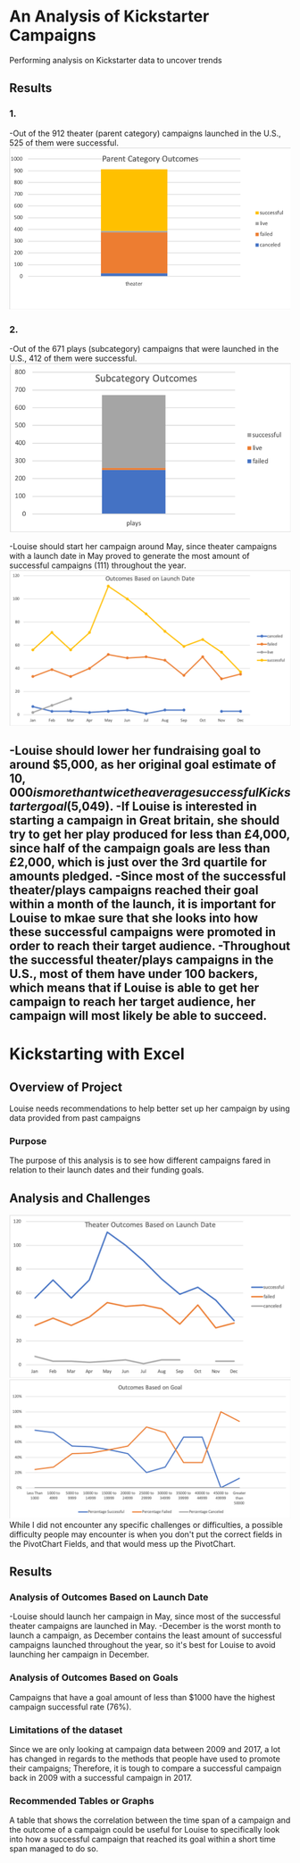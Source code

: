 # An Analysis of Kickstarter Campaigns
Performing analysis on Kickstarter data to uncover trends
## Results
### 1.
-Out of the 912 theater (parent category) campaigns launched in the U.S., 525 of them were successful.
![image](https://raw.githubusercontent.com/giovanwu/kickstarter-analysis/master/Parent%20Category%20Outcomes.png)

### 2.
-Out of the 671 plays (subcategory) campaigns that were launched in the U.S., 412 of them were successful.
![image](https://raw.githubusercontent.com/giovanwu/kickstarter-analysis/master/Subcategory%20Outcomes.png)

-Louise should start her campaign around May, since theater campaigns with a launch date in May proved to generate the most amount of successful campaigns (111) throughout the year.
![image](https://raw.githubusercontent.com/giovanwu/kickstarter-analysis/master/Outcomes%20Based%20on%20Launch%20Date.png)

-Louise should lower her fundraising goal to around $5,000, as her original goal estimate of $10,000 is more than twice the average successful Kickstarter goal ($5,049).
-If Louise is interested in starting a campaign in Great britain, she should try to get her play produced for less than £4,000, since half of the campaign goals are less than £2,000, which is just over the 3rd quartile for amounts pledged.
-Since most of the successful theater/plays campaigns reached their goal within a month of the launch, it is important for Louise to mkae sure that she looks into how these successful campaigns were promoted in order to reach their target audience. 
-Throughout the successful theater/plays campaigns in the U.S., most of them have under 100 backers, which means that if Louise is able to get her campaign to reach her target audience, her campaign will most likely be able to succeed.
---
# Kickstarting with Excel
## Overview of Project
Louise needs recommendations to help better set up her campaign by using data provided from past campaigns
### Purpose
The purpose of this analysis is to see how different campaigns fared in relation to their launch dates and their funding goals.
## Analysis and Challenges
![image](https://raw.githubusercontent.com/giovanwu/kickstarter-analysis/master/Theater_Outcomes_vs_Launch.png)
![image](https://raw.githubusercontent.com/giovanwu/kickstarter-analysis/master/Outcomes_vs_Goals.png)
While I did not encounter any specific challenges or difficulties, a possible difficulty people may encounter is when you don't put the correct fields in the PivotChart Fields, and that would mess up the PivotChart.
## Results
### Analysis of Outcomes Based on Launch Date
-Louise should launch her campaign in May, since most of the successful theater campaigns are launched in May.
-December is the worst month to launch a campaign, as December contains the least amount of successful campaigns launched throughout the year, so it's best for Louise to avoid launching her campaign in December.
### Analysis of Outcomes Based on Goals
Campaigns that have a goal amount of less than $1000 have the highest campaign successful rate (76%).
### Limitations of the dataset
Since we are only looking at campaign data between 2009 and 2017, a lot has changed in regards to the methods that people have used to promote their campaigns; Therefore, it is tough to compare a successful campaign back in 2009 with a successful campaign in 2017.
### Recommended Tables or Graphs
A table that shows the correlation between the time span of a campaign and the outcome of a campaign could be useful for Louise to specifically look into how a successful campaign that reached its goal within a short time span managed to do so.
